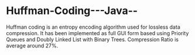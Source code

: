 Huffman-Coding---Java--
=======================

 Huffman coding is an entropy encoding algorithm used for lossless data compression. It has been implemented as full GUI form based using Priority Queues and Doubly Linked List with Binary Trees. Compression Ratio is average around 27%.
